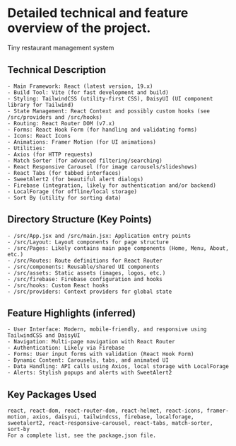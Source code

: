 # Detailed technical and feature overview of the project.
Tiny restaurant management system 

## Technical Description
    - Main Framework: React (latest version, 19.x)
    - Build Tool: Vite (for fast development and build)
    - Styling: TailwindCSS (utility-first CSS), DaisyUI (UI component library for Tailwind)
    - State Management: React Context and possibly custom hooks (see /src/providers and /src/hooks)
    - Routing: React Router DOM (v7.x)
    - Forms: React Hook Form (for handling and validating forms)
    - Icons: React Icons
    - Animations: Framer Motion (for UI animations)
    - Utilities:
    - Axios (for HTTP requests)
    - Match Sorter (for advanced filtering/searching)
    - React Responsive Carousel (for image carousels/slideshows)
    - React Tabs (for tabbed interfaces)
    - SweetAlert2 (for beautiful alert dialogs)
    - Firebase (integration, likely for authentication and/or backend)
    - LocalForage (for offline/local storage)
    - Sort By (utility for sorting data)

## Directory Structure (Key Points)
    - /src/App.jsx and /src/main.jsx: Application entry points
    - /src/Layout: Layout components for page structure
    - /src/Pages: Likely contains main page components (Home, Menu, About, etc.)
    - /src/Routes: Route definitions for React Router
    - /src/components: Reusable/shared UI components
    - /src/assets: Static assets (images, logos, etc.)
    - /src/firebase: Firebase configuration and hooks
    - /src/hooks: Custom React hooks
    - /src/providers: Context providers for global state

## Feature Highlights (inferred)
    - User Interface: Modern, mobile-friendly, and responsive using TailwindCSS and DaisyUI
    - Navigation: Multi-page navigation with React Router
    - Authentication: Likely via Firebase
    - Forms: User input forms with validation (React Hook Form)
    - Dynamic Content: Carousels, tabs, and animated UI
    - Data Handling: API calls using Axios, local storage with LocalForage
    - Alerts: Stylish popups and alerts with SweetAlert2

## Key Packages Used
    react, react-dom, react-router-dom, react-helmet, react-icons, framer-motion, axios, daisyui, tailwindcss, firebase, localforage, sweetalert2, react-responsive-carousel, react-tabs, match-sorter, sort-by
    For a complete list, see the package.json file.


